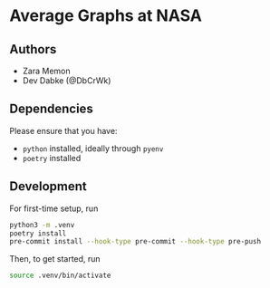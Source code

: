 # Average Graphs at NASA

## Authors

- Zara Memon
- Dev Dabke (@DbCrWk)

## Dependencies

Please ensure that you have:

- `python` installed, ideally through `pyenv`
- `poetry` installed

## Development

For first-time setup, run

```bash
python3 -m .venv
poetry install
pre-commit install --hook-type pre-commit --hook-type pre-push
```

Then, to get started, run

```bash
source .venv/bin/activate
```
